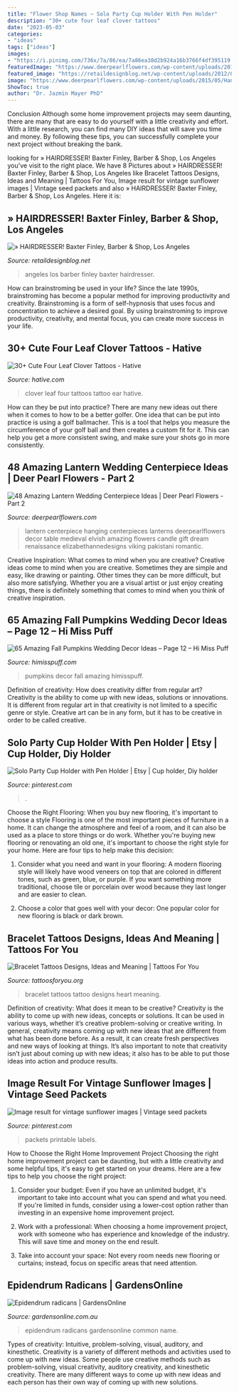 ```yaml
---
title: "Flower Shop Names ~ Solo Party Cup Holder With Pen Holder"
description: "30+ cute four leaf clover tattoos"
date: "2023-05-03"
categories:
- "ideas"
tags: ["ideas"]
images:
- "https://i.pinimg.com/736x/7a/86/ea/7a86ea38d2b924a16b3766f4df395119.jpg"
featuredImage: "https://www.deerpearlflowers.com/wp-content/uploads/2015/05/Hanging-Lantern-Centerpiece.jpg"
featured_image: "https://retaildesignblog.net/wp-content/uploads/2012/04/Baxter-Finley-Barber-Shop-Los-Angeles-06.jpg"
image: "https://www.deerpearlflowers.com/wp-content/uploads/2015/05/Hanging-Lantern-Centerpiece.jpg"
ShowToc: true
author: "Dr. Jazmin Mayer PhD"
---
```



Conclusion
Although some home improvement projects may seem daunting, there are many that are easy to do yourself with a little creativity and effort. With a little research, you can find many DIY ideas that will save you time and money. By following these tips, you can successfully complete your next project without breaking the bank.

	

		
looking for » HAIRDRESSER! Baxter Finley, Barber &amp; Shop, Los Angeles you've visit to the right place. We have 8 Pictures about » HAIRDRESSER! Baxter Finley, Barber &amp; Shop, Los Angeles like Bracelet Tattoos Designs, Ideas and Meaning | Tattoos For You, Image result for vintage sunflower images | Vintage seed packets and also » HAIRDRESSER! Baxter Finley, Barber &amp; Shop, Los Angeles. Here it is:
		
    
## » HAIRDRESSER! Baxter Finley, Barber &amp; Shop, Los Angeles

<img loading=lazy src="https://retaildesignblog.net/wp-content/uploads/2012/04/Baxter-Finley-Barber-Shop-Los-Angeles-06.jpg" onerror="this.onerror=null;this.src='https://tse2.mm.bing.net/th?id=OIP.OodUiShPCcXC6VOuu1Nx8gHaLH&amp;pid=15.1';" alt="» HAIRDRESSER! Baxter Finley, Barber &amp; Shop, Los Angeles">

_Source: retaildesignblog.net_

>angeles los barber finley baxter hairdresser. 

	

How can brainstroming be used in your life?
Since the late 1990s, brainstroming has become a popular method for improving productivity and creativity. Brainstroming is a form of self-hypnosis that uses focus and concentration to achieve a desired goal. By using brainstroming to improve productivity, creativity, and mental focus, you can create more success in your life.

    
## 30+ Cute Four Leaf Clover Tattoos - Hative

<img loading=lazy src="https://hative.com/wp-content/uploads/2014/04/clover-tattoos/16-four-leaf-clover-ear-tattoo.jpg" onerror="this.onerror=null;this.src='https://tse1.mm.bing.net/th?id=OIP.JiAPJCK5qnbUl0wmUDSxrgHaJ3&amp;pid=15.1';" alt="30+ Cute Four Leaf Clover Tattoos - Hative">

_Source: hative.com_

>clover leaf four tattoos tattoo ear hative. 

	

How can they be put into practice?
There are many new ideas out there when it comes to how to be a better golfer. One idea that can be put into practice is using a golf ballmacher. This is a tool that helps you measure the circumference of your golf ball and then creates a custom fit for it. This can help you get a more consistent swing, and make sure your shots go in more consistently.

    
## 48 Amazing Lantern Wedding Centerpiece Ideas | Deer Pearl Flowers - Part 2

<img loading=lazy src="https://www.deerpearlflowers.com/wp-content/uploads/2015/05/Hanging-Lantern-Centerpiece.jpg" onerror="this.onerror=null;this.src='https://tse2.mm.bing.net/th?id=OIP.IV8So4tgjCzE7sGX-HWzwgHaLH&amp;pid=15.1';" alt="48 Amazing Lantern Wedding Centerpiece Ideas | Deer Pearl Flowers - Part 2">

_Source: deerpearlflowers.com_

>lantern centerpiece hanging centerpieces lanterns deerpearlflowers decor table medieval elvish amazing flowers candle gift dream renaissance elizabethannedesigns viking pakistani romantic. 

	

Creative Inspiration: What comes to mind when you are creative?
Creative ideas come to mind when you are creative. Sometimes they are simple and easy, like drawing or painting. Other times they can be more difficult, but also more satisfying. Whether you are a visual artist or just enjoy creating things, there is definitely something that comes to mind when you think of creative inspiration.

    
## 65 Amazing Fall Pumpkins Wedding Decor Ideas – Page 12 – Hi Miss Puff

<img loading=lazy src="https://www.himisspuff.com/wp-content/uploads/2016/08/white-lantern-and-pumpkins-wedding-decor.jpg" onerror="this.onerror=null;this.src='https://tse3.mm.bing.net/th?id=OIP.fXiDFqNgNeTCO14V3uRFoAHaLF&amp;pid=15.1';" alt="65 Amazing Fall Pumpkins Wedding Decor Ideas – Page 12 – Hi Miss Puff">

_Source: himisspuff.com_

>pumpkins decor fall amazing himisspuff. 

	

Definition of creativity: How does creativity differ from regular art?
Creativity is the ability to come up with new ideas, solutions or innovations. It is different from regular art in that creativity is not limited to a specific genre or style. Creative art can be in any form, but it has to be creative in order to be called creative.

    
## Solo Party Cup Holder With Pen Holder | Etsy | Cup Holder, Diy Holder

<img loading=lazy src="https://i.pinimg.com/736x/21/7b/35/217b35b7affd3e10b1d2d1122bbe5475.jpg" onerror="this.onerror=null;this.src='https://tse1.mm.bing.net/th?id=OIP.WyrVXcySbLsTPDS3k-iztgHaJ3&amp;pid=15.1';" alt="Solo Party Cup Holder with Pen Holder | Etsy | Cup holder, Diy holder">

_Source: pinterest.com_

>. 

	

Choose the Right Flooring: When you buy new flooring, it's important to choose a style
Flooring is one of the most important pieces of furniture in a home. It can change the atmosphere and feel of a room, and it can also be used as a place to store things or do work. Whether you're buying new flooring or renovating an old one, it's important to choose the right style for your home. Here are four tips to help make this decision: 
1. Consider what you need and want in your flooring: A modern flooring style will likely have wood veneers on top that are colored in different tones, such as green, blue, or purple. If you want something more traditional, choose tile or porcelain over wood because they last longer and are easier to clean. 

2. Choose a color that goes well with your decor: One popular color for new flooring is black or dark brown.

    
## Bracelet Tattoos Designs, Ideas And Meaning | Tattoos For You

<img loading=lazy src="https://www.tattoosforyou.org/wp-content/uploads/2016/03/Heart-Bracelet-Tattoo.jpg" onerror="this.onerror=null;this.src='https://tse2.mm.bing.net/th?id=OIP.ptT5eeHNUQR-eGROyrPWOQHaJ3&amp;pid=15.1';" alt="Bracelet Tattoos Designs, Ideas and Meaning | Tattoos For You">

_Source: tattoosforyou.org_

>bracelet tattoos tattoo designs heart meaning. 

	

Definition of creativity: What does it mean to be creative?
Creativity is the ability to come up with new ideas, concepts or solutions. It can be used in various ways, whether it’s creative problem-solving or creative writing. In general, creativity means coming up with new ideas that are different from what has been done before. As a result, it can create fresh perspectives and new ways of looking at things. It’s also important to note that creativity isn’t just about coming up with new ideas; it also has to be able to put those ideas into action and produce results.

    
## Image Result For Vintage Sunflower Images | Vintage Seed Packets

<img loading=lazy src="https://i.pinimg.com/736x/7a/86/ea/7a86ea38d2b924a16b3766f4df395119.jpg" onerror="this.onerror=null;this.src='https://tse1.mm.bing.net/th?id=OIP.ZKdt10_Qr9cOmJViPzPr0AAAAA&amp;pid=15.1';" alt="Image result for vintage sunflower images | Vintage seed packets">

_Source: pinterest.com_

>packets printable labels. 

	

How to Choose the Right Home Improvement Project
Choosing the right home improvement project can be daunting, but with a little creativity and some helpful tips, it's easy to get started on your dreams. Here are a few tips to help you choose the right project:
1. Consider your budget: Even if you have an unlimited budget, it's important to take into account what you can spend and what you need. If you're limited in funds, consider using a lower-cost option rather than investing in an expensive home improvement project.

2. Work with a professional: When choosing a home improvement project, work with someone who has experience and knowledge of the industry. This will save time and money on the end result.

3. Take into account your space: Not every room needs new flooring or curtains; instead, focus on specific areas that need attention.

    
## Epidendrum Radicans | GardensOnline

<img loading=lazy src="https://www.gardensonline.com.au/Uploads/Plant/906/EpidendrumRadicansEcu800.jpg" onerror="this.onerror=null;this.src='https://tse2.mm.bing.net/th?id=OIP.emJkH26uup6JFEa5AI7YiwHaF7&amp;pid=15.1';" alt="Epidendrum radicans | GardensOnline">

_Source: gardensonline.com.au_

>epidendrum radicans gardensonline common name. 

	

Types of creativity: Intuitive, problem-solving, visual, auditory, and kinesthetic.
Creativity is a variety of different methods and activities used to come up with new ideas. Some people use creative methods such as problem-solving, visual creativity, auditory creativity, and kinesthetic creativity. There are many different ways to come up with new ideas and each person has their own way of coming up with new solutions.

